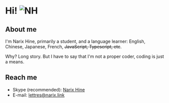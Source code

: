 # Hi! ![NH](https://github.com/NarixHine/NarixHine/assets/127665924/bbfa9268-1a0c-447a-ae1e-61c0688b6f19)

## About me

I'm Narix Hine, primarily a student, and a language learner: English, Chinese, Japanese, French, ~~JavaScript, Typescript, etc~~.

Why? Long story. But I have to say that I'm not a proper coder, coding is just a means.

## Reach me

- Skype (recommended): [Narix Hine](https://join.skype.com/invite/psWFZkola5ac)
- E-mail: [lettres@narix.link](mailto:lettres@narix.link)

